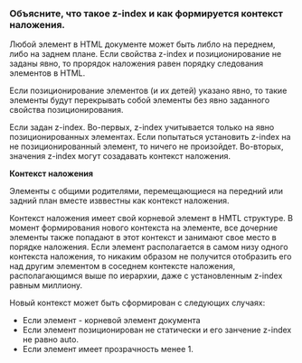 ### Объясните, что такое z-index и как формируется контекст наложения.

Любой элемент в HTML документе может быть либло на переднем, либо на заднем плане. Если свойства z-index и позиционирование не заданы явно, то прорядок наложения равен порядку следования элементов в HTML. 

Если позиционирование элементов (и их детей) указано явно, то такие элементы будут перекрывать собой элементы без явно заданного свойства позиционирования.

Если задан z-index. Во-первых, z-index учитывается только на явно позиционированных элементах. Если попытаться установить z-index на не позиционированный элемент, то ничего не произойдет. Во-вторых, значения z-index могут созадавать контекст наложения.

**Контекст наложения**

Элементы с общими родителями, перемещающиеся на передний или задний план вместе изввестны как контекст наложения.

Контекст наложения имеет свой корневой элемент в HMTL структуре. В момент формирования нового контекста на элементе, все дочерние элементы также попадают в этот контекст и занимают свое место в порядке наложения. Если элемент располагается в самом низу одного контекста наложения, то никаким образом не получится отобразить его над другим элементом в соседнем контексте наложения, располагающимся выше по иерархии, даже с установленным z-index равным миллиону.

Новый контекст может быть сформирован с следующих случаях:

- Если элемент - корневой элемент документа
- Если элемент позиционирован не статически и его занчение z-index не равно auto.
- Если элемент имеет прозрачность менее 1.
